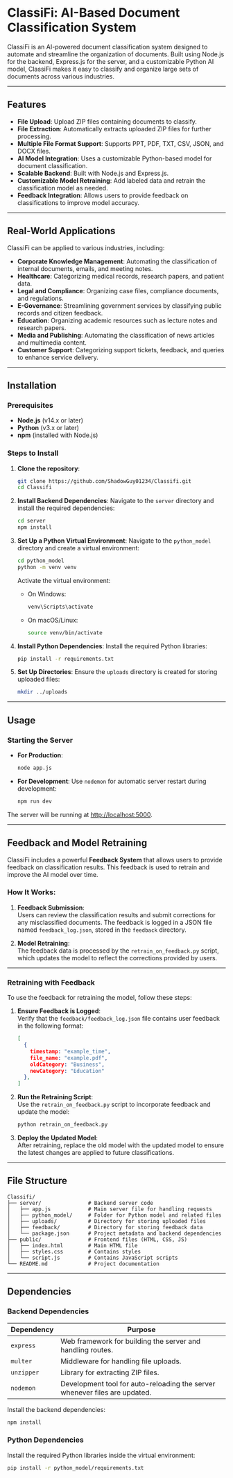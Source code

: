 # ClassiFi: AI-Based Document Classification System

ClassiFi is an AI-powered document classification system designed to automate and streamline the organization of documents. Built using Node.js for the backend, Express.js for the server, and a customizable Python AI model, ClassiFi makes it easy to classify and organize large sets of documents across various industries.

---

## Features
- **File Upload**: Upload ZIP files containing documents to classify.
- **File Extraction**: Automatically extracts uploaded ZIP files for further processing.
- **Multiple File Format Support**: Supports PPT, PDF, TXT, CSV, JSON, and DOCX files.
- **AI Model Integration**: Uses a customizable Python-based model for document classification.
- **Scalable Backend**: Built with Node.js and Express.js.
- **Customizable Model Retraining**: Add labeled data and retrain the classification model as needed.
- **Feedback Integration**: Allows users to provide feedback on classifications to improve model accuracy.

---

## Real-World Applications
ClassiFi can be applied to various industries, including:
- **Corporate Knowledge Management**: Automating the classification of internal documents, emails, and meeting notes.
- **Healthcare**: Categorizing medical records, research papers, and patient data.
- **Legal and Compliance**: Organizing case files, compliance documents, and regulations.
- **E-Governance**: Streamlining government services by classifying public records and citizen feedback.
- **Education**: Organizing academic resources such as lecture notes and research papers.
- **Media and Publishing**: Automating the classification of news articles and multimedia content.
- **Customer Support**: Categorizing support tickets, feedback, and queries to enhance service delivery.

---

## Installation

### Prerequisites
- **Node.js** (v14.x or later)
- **Python** (v3.x or later)
- **npm** (installed with Node.js)

### Steps to Install
1. **Clone the repository**:
   ```bash
   git clone https://github.com/ShadowGuy01234/Classifi.git
   cd Classifi
   ```

2. **Install Backend Dependencies**:
   Navigate to the `server` directory and install the required dependencies:
   ```bash
   cd server
   npm install
   ```

3. **Set Up a Python Virtual Environment**:
   Navigate to the `python_model` directory and create a virtual environment:
   ```bash
   cd python_model
   python -m venv venv
   ```
   Activate the virtual environment:
   - On Windows:
     ```bash
     venv\Scripts\activate
     ```
   - On macOS/Linux:
     ```bash
     source venv/bin/activate
     ```

4. **Install Python Dependencies**:
   Install the required Python libraries:
   ```bash
   pip install -r requirements.txt
   ```

5. **Set Up Directories**:
   Ensure the `uploads` directory is created for storing uploaded files:
   ```bash
   mkdir ../uploads
   ```

---

## Usage

### Starting the Server
- **For Production**:
  ```bash
  node app.js
  ```

- **For Development**:
  Use `nodemon` for automatic server restart during development:
  ```bash
  npm run dev
  ```

The server will be running at [http://localhost:5000](http://localhost:5000).

---

## Feedback and Model Retraining

ClassiFi includes a powerful **Feedback System** that allows users to provide feedback on classification results. This feedback is used to retrain and improve the AI model over time.

### How It Works:
1. **Feedback Submission**:  
   Users can review the classification results and submit corrections for any misclassified documents. The feedback is logged in a JSON file named `feedback_log.json`, stored in the `feedback` directory.

2. **Model Retraining**:  
   The feedback data is processed by the `retrain_on_feedback.py` script, which updates the model to reflect the corrections provided by users.

---

### Retraining with Feedback

To use the feedback for retraining the model, follow these steps:

1. **Ensure Feedback is Logged**:  
   Verify that the `feedback/feedback_log.json` file contains user feedback in the following format:
   ```json
   [
     {
       timestamp: "example_time",
       file_name: "example.pdf",
       oldCategory: "Business",
       newCategory: "Education"
     },
   ]
   ```

2. **Run the Retraining Script**:  
   Use the `retrain_on_feedback.py` script to incorporate feedback and update the model:
   ```bash
   python retrain_on_feedback.py
   ```

3. **Deploy the Updated Model**:  
   After retraining, replace the old model with the updated model to ensure the latest changes are applied to future classifications.

---

## File Structure

```
Classifi/
├── server/               # Backend server code
│   ├── app.js            # Main server file for handling requests
│   ├── python_model/     # Folder for Python model and related files
│   ├── uploads/          # Directory for storing uploaded files
│   ├── feedback/         # Directory for storing feedback data
│   └── package.json      # Project metadata and backend dependencies
├── public/               # Frontend files (HTML, CSS, JS)
│   ├── index.html        # Main HTML file
│   ├── styles.css        # Contains styles
│   └── script.js         # Contains JavaScript scripts
└── README.md             # Project documentation
```

---

## Dependencies

### Backend Dependencies
| Dependency | Purpose |
|------------|---------|
| `express`  | Web framework for building the server and handling routes. |
| `multer`   | Middleware for handling file uploads. |
| `unzipper` | Library for extracting ZIP files. |
| `nodemon`  | Development tool for auto-reloading the server whenever files are updated. |

Install the backend dependencies:
```bash
npm install
```

### Python Dependencies
Install the required Python libraries inside the virtual environment:
```bash
pip install -r python_model/requirements.txt
```
